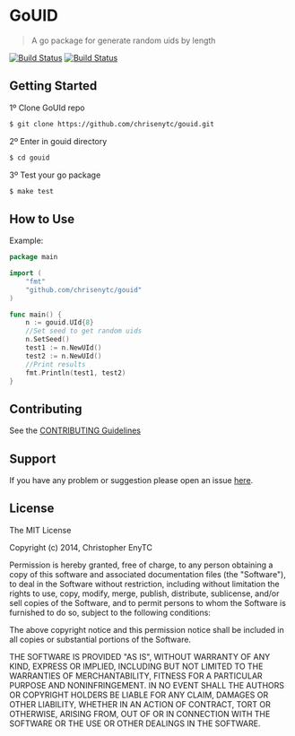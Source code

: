 # GoUID

> A go package for generate random uids by length

[![Build Status](https://secure.travis-ci.org/chrisenytc/gouid.png?branch=master)](https://travis-ci.org/chrisenytc/gouid) [![Build Status](https://drone.io/github.com/chrisenytc/gouid/status.png)](https://drone.io/github.com/chrisenytc/gouid/latest)

## Getting Started

1º Clone GoUId repo

```bash
$ git clone https://github.com/chrisenytc/gouid.git
```

2º Enter in gouid directory

```bash
$ cd gouid
```

3º Test your go package

```bash
$ make test
```

## How to Use

Example:

```go
package main

import (
	"fmt"
	"github.com/chrisenytc/gouid"
)

func main() {
	n := gouid.UId{8}
	//Set seed to get random uids
	n.SetSeed()
	test1 := n.NewUId()
	test2 := n.NewUId()
	//Print results
	fmt.Println(test1, test2)
}
```

## Contributing

See the [CONTRIBUTING Guidelines](https://github.com/chrisenytc/gouid/blob/master/CONTRIBUTING.md)

## Support
If you have any problem or suggestion please open an issue [here](https://github.com/chrisenytc/gouid/issues).

## License 

The MIT License

Copyright (c) 2014, Christopher EnyTC

Permission is hereby granted, free of charge, to any person
obtaining a copy of this software and associated documentation
files (the "Software"), to deal in the Software without
restriction, including without limitation the rights to use,
copy, modify, merge, publish, distribute, sublicense, and/or sell
copies of the Software, and to permit persons to whom the
Software is furnished to do so, subject to the following
conditions:

The above copyright notice and this permission notice shall be
included in all copies or substantial portions of the Software.

THE SOFTWARE IS PROVIDED "AS IS", WITHOUT WARRANTY OF ANY KIND,
EXPRESS OR IMPLIED, INCLUDING BUT NOT LIMITED TO THE WARRANTIES
OF MERCHANTABILITY, FITNESS FOR A PARTICULAR PURPOSE AND
NONINFRINGEMENT. IN NO EVENT SHALL THE AUTHORS OR COPYRIGHT
HOLDERS BE LIABLE FOR ANY CLAIM, DAMAGES OR OTHER LIABILITY,
WHETHER IN AN ACTION OF CONTRACT, TORT OR OTHERWISE, ARISING
FROM, OUT OF OR IN CONNECTION WITH THE SOFTWARE OR THE USE OR
OTHER DEALINGS IN THE SOFTWARE.


